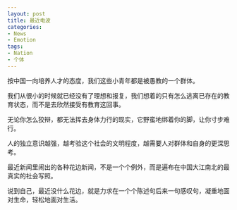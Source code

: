 ```yaml
---
layout: post
title: 最近电波
categories:
- News
- Emotion
tags:
- Nation
- 个体
---
```


按中国一向培养人才的态度，我们这些小青年都是被愚教的一个群体。  

我们从很小的时候就已经没有了理想和报复，我们想着的只有怎么逃离已存在的教育状态，而不是去欣然接受有教育这回事。  

无论你怎么狡辩，都无法挥去身体力行的现实，它野蛮地绑着你的脚，让你寸步难行。  

人的独立意识越强，越考验这个社会的文明程度，越需要人对群体和自身的更深思考。  

最近新闻里闹出的各种花边新闻，不是一个个例外，而是遍布在中国大江南北的最真实的社会写照。  

说到自己，最近没什么花边，就是力求在一个个陈述句后来一句感叹句，凝重地面对生命，轻松地面对生活。  
 